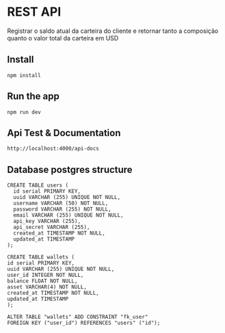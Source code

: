 # REST API

Registrar o saldo atual da carteira do cliente e retornar tanto a composição quanto o valor total da carteira em USD

## Install

    npm install

## Run the app

    npm run dev

## Api Test & Documentation

    http://localhost:4000/api-docs
    
## Database postgres structure

```
CREATE TABLE users (
  id serial PRIMARY KEY,
  uuid VARCHAR (255) UNIQUE NOT NULL,
  username VARCHAR (50) NOT NULL,
  password VARCHAR (255) NOT NULL,
  email VARCHAR (255) UNIQUE NOT NULL,
  api_key VARCHAR (255),
  api_secret VARCHAR (255),
  created_at TIMESTAMP NOT NULL,
  updated_at TIMESTAMP
);
```
  
```
CREATE TABLE wallets (
id serial PRIMARY KEY,
uuid VARCHAR (255) UNIQUE NOT NULL,
user_id INTEGER NOT NULL,
balance FLOAT NOT NULL,
asset VARCHAR(4) NOT NULL,
created_at TIMESTAMP NOT NULL,
updated_at TIMESTAMP
);
```

```
ALTER TABLE "wallets" ADD CONSTRAINT "fk_user"
FOREIGN KEY ("user_id") REFERENCES "users" ("id");
```

